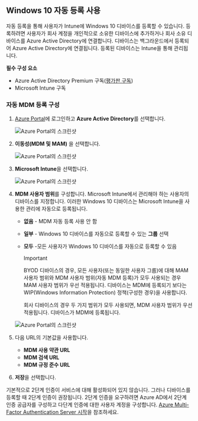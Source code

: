 ## <a name="enable-windows-10-automatic-enrollment"></a>Windows 10 자동 등록 사용

자동 등록을 통해 사용자가 Intune에 Windows 10 디바이스를 등록할 수 있습니다. 등록하려면 사용자가 회사 계정을 개인적으로 소유한 디바이스에 추가하거나 회사 소유 디바이스를 Azure Active Directory에 연결합니다. 디바이스는 백그라운드에서 등록되어 Azure Active Directory에 연결됩니다. 등록된 디바이스는 Intune을 통해 관리됩니다.

**필수 구성 요소**
- Azure Active Directory Premium 구독([평가판 구독](http://go.microsoft.com/fwlink/?LinkID=816845))
- Microsoft Intune 구독


### <a name="configure-automatic-mdm-enrollment"></a>자동 MDM 등록 구성

1. [Azure Portal](https://portal.azure.com)에 로그인하고 **Azure Active Directory**를 선택합니다.

   ![Azure Portal의 스크린샷](../media/auto-enroll-azure-main.png)

2. **이동성(MDM 및 MAM)** 을 선택합니다.

   ![Azure Portal의 스크린샷](../media/auto-enroll-mdm.png)

3. **Microsoft Intune**을 선택합니다.

   ![Azure Portal의 스크린샷](../media/auto-enroll-intune.png)

4. **MDM 사용자 범위**를 구성합니다. Microsoft Intune에서 관리해야 하는 사용자의 디바이스를 지정합니다. 이러한 Windows 10 디바이스는 Microsoft Intune을 사용한 관리에 자동으로 등록됩니다.

   - **없음** - MDM 자동 등록 사용 안 함
   - **일부** - Windows 10 디바이스를 자동으로 등록할 수 있는 **그룹** 선택
   - **모두** -모든 사용자가 Windows 10 디바이스를 자동으로 등록할 수 있음

      > [!IMPORTANT]
      > BYOD 디바이스의 경우, 모든 사용자(또는 동일한 사용자 그룹)에 대해 MAM 사용자 범위와 MDM 사용자 범위(자동 MDM 등록)가 모두 사용되는 경우 MAM 사용자 범위가 우선 적용됩니다. 디바이스는 MDM에 등록되기 보다는 WIP(Windows Information Protection) 정책(구성한 경우)을 사용합니다.
      >
      > 회사 디바이스의 경우 두 가지 범위가 모두 사용되면, MDM 사용자 범위가 우선 적용됩니다. 디바이스가 MDM에 등록됩니다.

   ![Azure Portal의 스크린샷](../media/auto-enroll-scope.png)

5. 다음 URL의 기본값을 사용합니다.
    - **MDM 사용 약관 URL**
    - **MDM 검색 URL**
    - **MDM 규정 준수 URL**

6. **저장**을 선택합니다.

기본적으로 2단계 인증이 서비스에 대해 활성화되어 있지 않습니다. 그러나 디바이스를 등록할 때 2단계 인증이 권장됩니다. 2단계 인증을 요구하려면 Azure AD에서 2단계 인증 공급자를 구성하고 다단계 인증에 대한 사용자 계정을 구성합니다. [Azure Multi-Factor Authentication Server 시작](https://docs.microsoft.com/azure/multi-factor-authentication/multi-factor-authentication-get-started-cloud)을 참조하세요.
